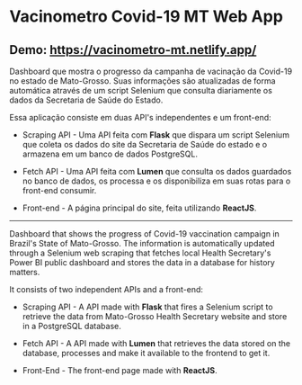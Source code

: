 # Vacinometro Covid-19 MT Web App
## Demo: https://vacinometro-mt.netlify.app/

Dashboard que mostra o progresso da campanha de vacinação da Covid-19 no estado de Mato-Grosso. Suas informações são atualizadas de forma automática através de um script Selenium que consulta diariamente os dados da Secretaria de Saúde do Estado.

Essa aplicação consiste em duas API's independentes e um front-end:

- Scraping API - Uma API feita com **Flask** que dispara um script Selenium que coleta os dados do site da Secretaria de Saúde do estado e o armazena em um banco de dados PostgreSQL.

- Fetch API - Uma API feita com **Lumen** que consulta os dados guardados no banco de dados, os processa e os disponibiliza em suas rotas para o front-end consumir.

- Front-end - A página principal do site, feita utilizando **ReactJS**.

----------------------------------------------------------------------------------------------

Dashboard that shows the progress of Covid-19 vaccination campaign in Brazil's State of Mato-Grosso. The information is automatically updated through  a Selenium web scraping that fetches local Health Secretary's Power BI public dashboard and stores the data in a database for history matters.

It consists of two independent APIs and a front-end:

- Scraping API - A API made with **Flask** that fires a Selenium script to retrieve the data from Mato-Grosso Health Secretary website and store in a PostgreSQL database.

- Fetch API - A API made with **Lumen** that retrieves the data stored on the database, processes and make it available to the frontend to get it.

- Front-End - The front-end page made with **ReactJS**.
